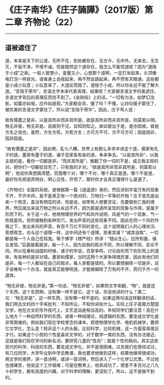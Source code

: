 # 《庄子南华》《庄子諵譁》（2017版）第二章 齐物论（22）

------

## 道被遮住了

道，本来是天下的公道，无所不在，到处都存在，无古今，无中外，无来去，无生灭，不垢不净，不增不减。但是既然这个道存在，我怎么不能悟道呢？因为“道隐于小成”之故。一般人智慧小，度量又小，心想那个道啊，一定打坐起来，头顶像电灯泡一样放光，或者身上会摇起来，再不然会跳起来，再不然有天眼通，这些都是小成小玩意；小玩意来了，大道反而隐了。道隐于小成，所以你永远不能了解大道。“言隐于荣华”，言语文字本来代表真理，结果呢？大家被言语文字的美遮住，言语文字背后的真理反而找不到了。《金刚经》上的话，“一切有为法，如梦幻泡影，如露亦如电，应作如是观。”大家都会背，懂了吗？不懂，让四句偈子蒙住了，被优美的言语文字蒙住了。所以说“言隐于荣华”。因此，庄子骂人说：

故有儒墨之是非，以是其所非而非其所是。欲是其所非而非其所是，则莫若以明。物无非彼，物无非是。自彼则不见，自知则知之。故曰彼出于是，是亦因彼。彼是方生之说也，虽然，方生方死，方死方生；方可方不可，方不可方可；因是因非，因非因是。

“故有儒墨之是非”，因此啊，乱七八糟，世界上有那么多学术讲这个道，儒家有孔子的道，墨家有墨子的道，诸子百家各有各的道，争来争去。“以是其所非”，以我主观的是，看你一切都是非。“而非其所是”，推翻了你一切的不是，成立我主观的对。把你们一切都批驳完了，只有我的才对。“欲是其所非而非其所是，则莫若以明”，他说你真想搞清楚，究竟哪个对，哪个不对，哪个真正是道，哪个不是道，最好你先把道弄明白，明心见性，开悟了，那时你才会真正懂得什么是道了。

《齐物论》全篇的系统，是根据第一篇《逍遥游》来的，然后讲到宇宙万有的现象不齐，不齐中间，是不是真正有一个绝对的、万物归一平等的齐物？庄子首先提出来一个观念，虽没有明显的讲，但是说，如罘有人想要求证，先要做到亡我的境界。然后提出来说万物之所以永远不齐，因为那是道所呈现的现象与作用，是属于形而下的。关于这一点，他用物理世界的气和风作说明，风是气的一个现象，气一吹就是风，但所接触到各种空穴，发出声音的这些现象不同。因此在同一个风的作用之下，发出来风的声音，有百千万亿不同的变化。这个说明我们人的心理状况、思想观念，也与这个道理一样。这中间还有个道理，怒者其谁？“咸其自取”，一切都是每一个人自己在捣鬼。等于佛学《楞严经》所讲：“随众生心，应所知量，循业发现。”后面接着就讲，每一个人，因为自我的观点不同，所以理解不同，言论不同。所以在春秋战国的时候，诸子的学说，百家争鸣，讨论由形而下到形而上的道体，有各种的是非对错。墨家和儒家，当时这两个大家争得很厉害，因此有他们的是非，每一个人都站在自己的观点，看人家都是错的。所以要想摒除一切是非，庄子说唯有一个办法，就是真正能够明道，才能够摒除了万有的不齐，而归于齐一的道体。

“物无非彼，物无非是。”第一句话，“物无非彼”，如果照文字来翻，“物”，就是这个东西，这个东西啊，没有哪一样不是它。这个话，你说他讲的什么？第二句：“物无非是”，这一样东西，没有哪一样不是的。如果这两句话这样翻译的话，我们用古文的四个字来批判：不知所云，不知你讲些什么。实际上庄子是南方楚国文学，他在古文的写作技巧上，文艺造诣是相当高的。年轻同学们要注意！高在什么地方？一种自然科学的东西，或者一种纯理论，纯逻辑的东西，要变成文学化是非常困难的。例如我们现在学校里念的课本，假使物理学化学、电机机械学，要把它文学化，怎么变？除非这个人的头脑，比较科学，比较机械，这一方面容易接近才行。如果这个小孩的个性是喜欢文学的，对于数学一类的东西，没有办法接近，这就是我们现在学问的新名词，要研究儿童的“性向”；就是个性的趋向。其实这些现代的科学、科技的东西，要变成文学化，并不是很困难。过去我们也曾经试过，有几位同学，大学毕业到中学去教课，我也要求他做到这样，结果他做得很成功，用文学的境界，讲一首诗啊，或讲一首词呀，然后进入了一个化学公式里。不过他也很痛苦，他说这个工作很难；可是在教育上，他真成功了，使差不多百分之八九十的学生，都有高度的兴趣，对于科学的理解，更深刻了。所以，这不是做不到的。